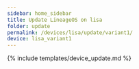 ```yaml
---
sidebar: home_sidebar
title: Update LineageOS on lisa
folder: update
permalink: /devices/lisa/update/variant1/
device: lisa_variant1
---
```

{% include templates/device_update.md %}
